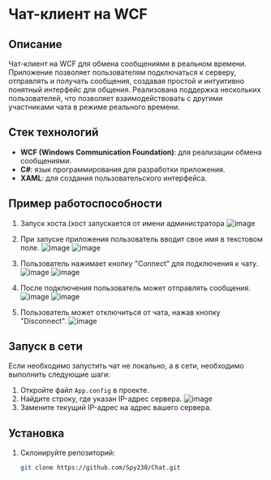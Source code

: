 # Чат-клиент на WCF

## Описание

Чат-клиент на WCF для обмена сообщениями в реальном времени. Приложение позволяет пользователям подключаться к серверу, отправлять и получать сообщения, создавая простой и интуитивно понятный интерфейс для общения. Реализована поддержка нескольких пользователей, что позволяет взаимодействовать с другими участниками чата в режиме реального времени.

## Стек технологий

- **WCF (Windows Communication Foundation)**: для реализации обмена сообщениями.
- **C#**: язык программирования для разработки приложения.
- **XAML**: для создания пользовательского интерфейса.

## Пример работоспособности

1. Запуск хоста.(хост запускается от имени администратора 
  ![image](https://github.com/user-attachments/assets/85e307d1-af09-4586-b650-62473996512a)

3. При запуске приложения пользователь вводит свое имя в текстовом поле.
 ![image](https://github.com/user-attachments/assets/7f08c6c1-1e8d-4366-8794-f920d6b92a9b)
 ![image](https://github.com/user-attachments/assets/fafb8ba2-25c0-4f2a-a26d-cf87b06d3900)

5. Пользователь нажимает кнопку "Connect" для подключения к чату.
  ![image](https://github.com/user-attachments/assets/8ca5c84c-f644-4609-b670-8baf6950b85e)
  ![image](https://github.com/user-attachments/assets/a44795cd-1c68-4292-9e50-3464a9aa301d)
7. После подключения пользователь может отправлять сообщения.
   ![image](https://github.com/user-attachments/assets/90432d0c-8154-4d09-a8fd-5e24d547cbec)
   ![image](https://github.com/user-attachments/assets/6c4ea6a0-6464-4957-92ce-c3f84f139d44)
9. Пользователь может отключиться от чата, нажав кнопку "Disconnect".
![image](https://github.com/user-attachments/assets/aaeab3ef-46a0-4214-8a59-a28fc42aa947)

## Запуск в сети

Если необходимо запустить чат не локально, а в сети, необходимо выполнить следующие шаги:

1. Откройте файл `App.config` в проекте.
2. Найдите строку, где указан IP-адрес сервера.
   ![image](https://github.com/user-attachments/assets/f9d47e67-c0f5-4ad3-8bc1-31e75eda1725)
4. Замените текущий IP-адрес на адрес вашего сервера.

## Установка

1. Склонируйте репозиторий:
   ```bash
   git clone https://github.com/Spy230/Chat.git
